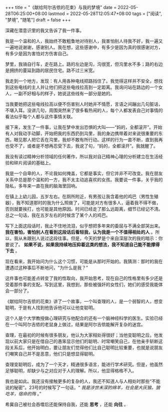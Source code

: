 +++
title = "《献给阿尔吉侬的花束》与我的梦境"
date = 2022-05-28T06:25:00+08:00
lastmod = 2022-05-28T12:05:47+08:00
tags = ["阅读", "梦境", "随笔"]
draft = false
+++

深藏在潜意识里的我又告诉了我一件事。

我是一个温和的人，我始终不敢粗鲁地对待别人，我害怕别人待我不好，我一遍又一遍地说谢谢，感谢别人。我在想，这些感谢中，有多少是因为真的很感谢对方，有多少是因为害怕对方伤害自己。

梦里，我骑自行车，走在路上。路的左边是沟，沟很宽，但沟里水不多；路的右边是拥挤的蔓延到路的居民住宅。路不过三米宽。

我走到一个地方，发现：有人用各种电线把路挡住了。我觉得这样并不安全，想找到这些电线的主人并让他们把这些电线拉高到一定距离。我询问站在路边的一个女人，一副不好相与的样子，她说这些线有一部分是她的。

当我要她把这些电线拉高以便不伤害别人时她并不情愿，言语之间蹦出几句脏话，不堪入耳。没讲几句，周围突然来了很多看热闹的人，每个人都发表自己对事情的看法似乎每个人都与这件事情关联。

接下来，发生了一件事，让我在梦中发出恐惧的大叫——“妈的，全都滚开”。开始有人对我动手动脚，开始把我的东西扔到沟里，我的身边携带着对来说很重要的东西，眼见那人把它丢在沟里，我却不敢有所行动。这样的行为一直不断，直到我再也受不了，或者是不想再忍受下去，我说了句，“妈的，全都滚开”。我就醒了。

我没有读过精神分析领域的任何著作，所以我对自己精神心理的分析建立在生活经验和碎片阅读的基础上。

我是一个自卑的人，不论我如何掩盖，它都是事实，但它并非不可改变。我在朋友关系中总是那个温和的一方，我不太主动追喜欢的女孩。我要说一件事，关乎我的隐私，多年来一直在我的脑海里回响。

在镇上上幼儿园，五岁左右。在厕所附近，有男孩让我含着他的鸡巴（男性生殖器），我不知道那时的我为什么照做了，可能是对方有很多人，逼着我不得不做，否则就要挨打，也可能是其他原因。时间已经走了那么远距离，细节已经记不清。总之一句话，我在五岁左右的时候含了某个人的鸡巴。

写下上面这段话时，我止不住地流泪，似乎想把多年来的委屈与不满全部哭出来。 **我在害怕，害怕别人在看到这段话后看轻我，认为我是一个不值得相处的人** 。所以，我从未跟别人说过这段往事。但是，今天的梦是个来自深层次的我的暗示：你要说了。 **如果不说，如果我持续地压抑着这类的想法，我不知道自己能不能撑得下去** 。

现在看来，我开始问为什么这个习惯，可能是从那时开始的。我猜测：那时的我在遭遇过这种事后不断地问，“为什么是我？”

这件事也可能差点转变了我的性取向，我开始思考，现在自己的性格里有多少还是受着那件事的支配。写到这里，我想到，那些被强奸的女性们，她们的感受我能体会一部分了。

《献给阿尔吉侬的花束》讲了一个故事，一个叫查理的人，是一个弱智的人，想变聪明，于是有人找到他告诉他可以让他变聪明。

这个人是个大学教授做心理研究与他配合的还有一个脑神经科学的医生。实验已经在一个叫阿尔吉侬的老鼠身上做过，结果是阿尔吉侬能解开复杂的迷宫。

查理，在最初的时候有很多朋友，他认为大家相处得很好；当他变聪明之后，他发现以前大家只是在借自己的愚笨显示他们的聪明、时常嘲笑自己，在他亲手斩断这段关系后，他开始明白，要让朋友们觉得他们比自己聪明比较重要，也就是说朋友们嘲笑自己并不是恶意，他们只是想显得聪明。

查理变聪明后，成为了一个天才，精通很多语言，能进行学术研究。但是，他虽然足够聪明，却缺少与之对应对于人的理解。所以，他显得格格不入。

我也是如此。我还没有接触更多的复杂的人，我还不知道人与人相处时那些“不能说的秘密”。23号的时候写了一句话，“ _我是涉世未深的绵羊，社会是大灰狼。狼吃羊，宿命的殇_ 。”

希冀自己被社会吞噬后还能保持自我，还能 **思考** ，还能 **向往** 。